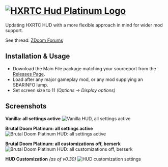 # [![HXRTC Hud Platinum Logo](https://i.imgur.com/MnXQSW3.png)](https://forum.zdoom.org/viewtopic.php?f=46&t=75282)

Updating HXRTC HUD with a more flexible approach in mind for wider mod support.

See thread: [ZDoom Forums](https://forum.zdoom.org/viewtopic.php?f=46&t=75282)

## Installation & Usage

- Download the Main File package matching your sourceport from the [Releases Page](https://github.com/FelesNoctis/HXRTCHUD_Platinum/releases).
- Load after any major gameplay mod, or any mod supplying an SBARINFO lump.
- Set screen size to 11 _(Options -> Display options)_

## Screenshots

**Vanilla: all settings active**
![Vanilla HUD, all settings active](http://i.imgur.com/yjgo3mN.png)

**Brutal Doom Platinum: all settings active**
![Brutal Doom Platinum HUD: all settings active](http://i.imgur.com/wmxGlyA.png)

**Brutal Doom Platinum: all customizations off, berserk**
![Brutal Doom Platinum HUD: all customizations off, berserk](http://i.imgur.com/YzZ9kx3.png)

**HUD Customization** _(as of v0.30)_
![HUD customization settings](https://i.imgur.com/awynMyH.png)
